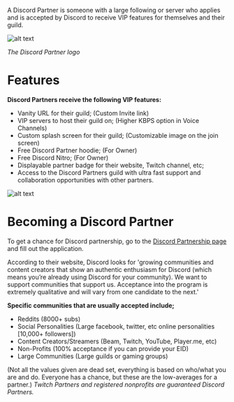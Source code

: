 <!-- TITLE: Partner -->

A Discord Partner is someone with a large following or server who applies and is accepted by Discord to receive VIP features for themselves and their guild.

![alt text](http://i.imgur.com/zEvhokL.png)

*The Discord Partner logo*

# Features
**Discord Partners receive the following VIP features:**
* Vanity URL for their guild; (Custom Invite link)
* VIP servers to host their guild on; (Higher KBPS option in Voice Channels)
* Custom splash screen for their guild; (Customizable image on the join screen)
* Free Discord Partner hoodie; (For Owner)
* Free Discord Nitro; (For Owner)
* Displayable partner badge for their website, Twitch channel, etc;
* Access to the Discord Partners guild with ultra fast support and collaboration opportunities with other partners.

![alt text](http://i.imgur.com/njJBheG.png)

# Becoming a Discord Partner
To get a chance for Discord partnership, go to the [Discord Partnership page](http://discordapp.com/partners) and fill out the application.

According to their website, Discord looks for 'growing communities and content creators that show an authentic enthusiasm for Discord (which means you’re already using Discord for your community). We want to support communities that support us. Acceptance into the program is extremely qualitative and will vary from one candidate to the next.'

**Specific communities that are usually accepted include;**
* Reddits (8000+ subs)
* Social Personalities (Large facebook, twitter, etc online personalities [10,000+ followers])
* Content Creators/Streamers (Beam, Twitch, YouTube, Player.me, etc)
* Non-Profits (100% acceptance if you can provide your EID)
* Large Communities (Large guilds or gaming groups)

(Not all the values given are dead set, everything is based on who/what you are and do. Everyone has a chance, but these are the low-averages for a partner.)
*Twitch Partners and registered nonprofits are guaranteed Discord Partners.*